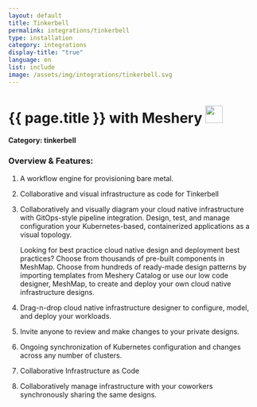 ```yaml
---
layout: default
title: Tinkerbell
permalink: integrations/tinkerbell
type: installation
category: integrations
display-title: "true"
language: en
list: include
image: /assets/img/integrations/tinkerbell.svg
---
```


<h1>{{ page.title }} with Meshery <img src="{{ page.image }}" style="width: 35px; height: 35px;" /></h1>


#### Category: tinkerbell

### Overview & Features:
1. A workflow engine for provisioning bare metal.

2. Collaborative and visual infrastructure as code for Tinkerbell

4. 
    Collaboratively and visually diagram your cloud native infrastructure with GitOps-style pipeline integration. Design, test, and manage configuration your Kubernetes-based, containerized applications as a visual topology.



    Looking for best practice cloud native design and deployment best practices? Choose from thousands of pre-built components in MeshMap. Choose from hundreds of ready-made design patterns by importing templates from Meshery Catalog or use our low code designer, MeshMap, to create and deploy your own cloud native infrastructure designs.



5. Drag-n-drop cloud native infrastructure designer to configure, model, and deploy your workloads.

6. Invite anyone to review and make changes to your private designs.

7. Ongoing synchronization of Kubernetes configuration and changes across any number of clusters.

8. Collaborative Infrastructure as Code

9. Collaboratively manage infrastructure with your coworkers synchronously sharing the same designs.

